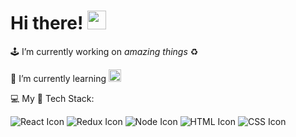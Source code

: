 
# Hi there! <img src="https://raw.githubusercontent.com/MartinHeinz/MartinHeinz/master/wave.gif" width="30px">
🕹 I’m currently working on _amazing things_ ♻️

 🌱 I’m currently learning  <img src="https://web-creator.ru/uploads/Page/22/nodejs.svg"
     alt="Markdown Monster icon" width=20px
      />

💻  My 🦾 Tech Stack:

<img src="https://camo.githubusercontent.com/fff2f18c990d0a0f8c854f1e83e4fabcff73f46999a405e4c5dee0b8d12cd1b5/68747470733a2f2f696d672e736869656c64732e696f2f62616467652f72656163742d3631444146422e7376673f267374796c653d666f722d7468652d6261646765266c6f676f3d7265616374266c6f676f436f6c6f723d666666"
     alt="React Icon"
      /> <img src="https://camo.githubusercontent.com/9bb2580411576db130fee2e51a0d2f6187563d00eff4ff80b5aba8b97de5fbd2/68747470733a2f2f696d672e736869656c64732e696f2f62616467652f72656475782d3736344142432e7376673f267374796c653d666f722d7468652d6261646765266c6f676f3d7265647578266c6f676f436f6c6f723d666666"
     alt="Redux Icon"
      />
      <img src="https://camo.githubusercontent.com/214e185bf59fe60a963f21d9e3f83d30a86e59b8ada4ef5bc8998e0bfc2f32a1/68747470733a2f2f696d672e736869656c64732e696f2f62616467652f6e6f64652e6a732d3930433533462e7376673f267374796c653d666f722d7468652d6261646765266c6f676f3d6e6f64652e6a73266c6f676f436f6c6f723d666666"
     alt="Node Icon"
      />    <img src="https://camo.githubusercontent.com/b01b4e89c3944db941668d6baf68aab458a57bdacaf8cdfafb3f166ed1987e95/68747470733a2f2f696d672e736869656c64732e696f2f62616467652f68746d6c2d4533344632362e7376673f267374796c653d666f722d7468652d6261646765266c6f676f3d68746d6c35266c6f676f436f6c6f723d666666"
     alt="HTML Icon"
      /> <img src="https://camo.githubusercontent.com/74e6ff495ccdbb5e42f7e5b030c0afbbbcbdbd17952c80d058ef30b8ac73f468/68747470733a2f2f696d672e736869656c64732e696f2f62616467652f6373732d3135373242362e7376673f267374796c653d666f722d7468652d6261646765266c6f676f3d63737333266c6f676f436f6c6f723d666666"
     alt="CSS Icon"
      />
      

<!--
**AlexeyGrk/AlexeyGrk** is a ✨ _special_ ✨ repository because its `README.md` (this file) appears on your GitHub profile.

Here are some ideas to get you started:

- 🔭 I’m currently working on ...
- 🌱 I’m currently learning ...
- 👯 I’m looking to collaborate on ...
- 🤔 I’m looking for help with ...
- 💬 Ask me about ...
- 📫 How to reach me: ...
- 😄 Pronouns: ...
- ⚡ Fun fact: ...

-->
